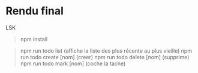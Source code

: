 # Rendu final

LSK

> npm install

> npm run todo list (affiche la liste des plus récente au plus vieille)
> npm run todo create [nom] (creer)
> npm run todo delete [nom] (supprime)
> npm run todo mark [nom] (coche la tache)
